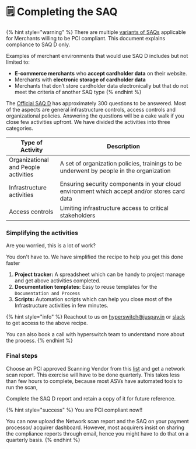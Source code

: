 # 🗒 Completing the SAQ

{% hint style="warning" %}
There are multiple [variants of SAQs](https://listings.pcisecuritystandards.org/documents/Understanding\_SAQs\_PCI\_DSS\_v3.pdf) applicable for Merchants willing to be PCI compliant. This document explains compliance to SAQ D only.

Examples of merchant environments that would use SAQ D includes but not limited to:&#x20;

* **E-commerce merchants** who **accept cardholder data** on their website.
* Merchants with **electronic storage of cardholder data**
* Merchants that don’t store cardholder data electronically but that do not meet the criteria of another SAQ type
{% endhint %}

The [Official SAQ D](https://listings.pcisecuritystandards.org/documents/SAQ\_D\_v3\_Merchant.pdf) has approximately 300 questions to be answered. Most of the aspects are general infrastructure controls, access controls and organizational policies. Answering the questions will be a cake walk if you close few activities upfront. We have divided the activities into three categories.

<table><thead><tr><th>Type of Activity</th><th width="348.3333333333333">Description</th></tr></thead><tbody><tr><td>Organizational and People activities</td><td>A set of organization policies, trainings to be underwent by people in the organization</td></tr><tr><td>Infrastructure activities</td><td>Ensuring security components in your cloud environment which accept and/or stores card data</td></tr><tr><td>Access controls</td><td>Limiting infrastructure access to critical stakeholders</td></tr></tbody></table>

### Simplifying the activities

Are you worried, this is a lot of work?&#x20;

You don't have to. We have simplified the recipe to help you get this done faster

1. **Project tracker:** A spreadsheet which can be handy to project manage and get above activities completed.
2. **Documentation templates:** Easy to reuse templates for the `Documentation and Process`&#x20;
3. **Scripts:** Automation scripts which can help you close most of the Infrastructure activities in few minutes.

{% hint style="info" %}
Reachout to us on hyperswitch@juspay.in or [slack](https://join.slack.com/t/hyperswitch-io/shared\_invite/zt-1k6cz4lee-SAJzhz6bjmpp4jZCDOtOIg) to get access to the above recipe.

You can also book a call with hyperswitch team to understand more about the process.
{% endhint %}

### Final steps

Choose an PCI approved Scanning Vendor from this [list](https://listings.pcisecuritystandards.org/assessors\_and\_solutions/approved\_scanning\_vendors) and get a network scan report. This exercise will have to be done quarterly. This takes less than few hours to complete, because most ASVs have automated tools to run the scan,

Complete the SAQ D report and retain a copy of it for future reference.

{% hint style="success" %}
You are PCI compliant now!!&#x20;

You can now upload the Network scan report and the SAQ on your payment processor/ acquirer dashboard. However, most acquirers insist on sharing the compliance reports through email, hence you might have to do that on a quarterly basis.
{% endhint %}
